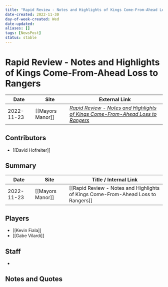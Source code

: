 ```yaml
---
title: "Rapid Review - Notes and Highlights of Kings Come-From-Ahead Loss to Rangers"
date-created: 2022-11-30
day-of-week-created: Wed
date-updated: 
aliases: []
tags: [NewsPost]
status: stable
---
```


# Rapid Review - Notes and Highlights of Kings Come-From-Ahead Loss to Rangers

| Date       | Site | External Link                                                                                                                                                                                   |
| ---------- | ---- | ----------------------------------------------------------------------------------------------------------------------------------------------------------------------------------------------- |
| 2022-11-23 | [[Mayors Manor]]     | [*Rapid Review - Notes and Highlights of Kings Come-From-Ahead Loss to Rangers*](https://mayorsmanor.com/2022/11/rapid-review-highlights-and-notes-from-kings-come-from-ahead-loss-to-rangers/) |

## Contributors
- [[David Hofreiter]]

## Summary
> 

| Date       | Site             | Title / Internal Link                                                            |
| ---------- | ---------------- | -------------------------------------------------------------------------------- |
| 2022-11-23 | [[Mayors Manor]] | [[Rapid Review - Notes and Highlights of Kings Come-From-Ahead Loss to Rangers]] |

## Players
- [[Kevin Fiala]]
- [[Gabe Vilardi]]

## Staff
- 

## Notes and Quotes
> 

